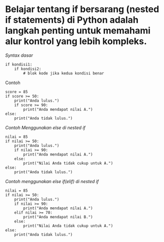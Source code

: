 # Belajar tentang if bersarang (nested if statements) di Python adalah langkah penting untuk memahami alur kontrol yang lebih kompleks.

*Syntax dasar*
```
if kondisi1:
    if kondisi2:
        # blok kode jika kedua kondisi benar
```
Contoh
```
score = 85
if score >= 50:
    print("Anda lulus.")
    if score >= 90:
        print("Anda mendapat nilai A.")
else:
    print("Anda tidak lulus.")
```
*Contoh Menggunakan else di nested if*
```
nilai = 85
if nilai >= 50:
    print("Anda lulus.")
    if nilai >= 90:
        print("Anda mendapat nilai A.")
    else:
        print("Nilai Anda tidak cukup untuk A.")
else:
    print("Anda tidak lulus.")
```
*Contoh menggunakan else if(elif) di nested if*
```
nilai = 85
if nilai >= 50:
    print("Anda lulus.")
    if nilai >= 90:
        print("Anda mendapat nilai A.")
    elif nilai >= 70:
        print("Anda mendapat nilai B.")
    else:
        print("Nilai Anda tidak cukup untuk A.")
else:
    print("Anda tidak lulus.")
```